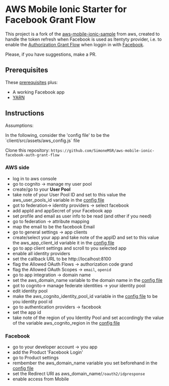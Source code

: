 # AWS Mobile Ionic Starter for Facebook Grant Flow
This project is a fork of the <a href="https://github.com/aws-samples/aws-mobile-ionic-sample">aws-mobile-ionic-sample</a> from aws, created to handle the token refresh when Facebook is used as Itentyty provider, i.e. to enable the <a href="https://developer.amazon.com/docs/login-with-amazon/authorization-code-grant.html">Authorization Grant Flow</a> when loggin in with <a href="www.facebook.com">Facebook</a>.

Please, if you have suggestions, make a PR.

## Prerequisites

These <a href="https://github.com/aws-samples/aws-mobile-ionic-sample#prerequisites">prerequisites</a> plus:
- A working Facebook app
- <a href="https://yarnpkg.com/">YARN</a>

## Instructions

Assumptions:
<p id="configfile">In the following, consider the 'config file' to be the `client/src/assets/aws_config.js` file</p>

Clone this repository: `https://github.com/SimoneMSR/aws-mobile-ionic-facebook-auth-grant-flow`

### AWS side
- log in to aws console
- go to cognito -> manage my user pool
- create/go to your **User Pool**
- take note of your User Pool ID and set to this value the aws_user_pools_id variable in the <a href="#configfile">config file</a>
- got to federation-> identity providers -> select facebook
- add appId and appSecret of your Facebook app
- set profile and email as user info to be read (and other if you need)
- go to federation -> attribute mapping
- map the email to be the facebook Email
- go to general settings -> app clients
- create/select your app and take note of the appID and set to this value the aws_app_client_id variable it in the <a href="#configfile">config file</a>
- go to app client settings and scroll to you selected app
- enable all identity providers
- set the callback URL to be http://localhost:8100
- flag the Allowed OAuth Flows  -> authorization code grand
- flag the Allowed OAuth Scopes -> `email`, `openid`
- go to app integration -> domain name
- set the aws_domain_name variable to the domain name in the <a href="#configfile">config file</a>
- got to cognito-> manage federate identities -> your identity pool
- edit identity pool
- make the aws_cognito_identity_pool_id variable in the <a href="#configfile">config file</a>  to be you identity pool id
- go to authentication providers -> facebook
- set the app id
- take note of the region of you Identity Pool and set accordingly the value of the variable aws_cognito_region in the <a href="#configfile">config file</a>

### Facebook

- go to your developer account -> you app
- add the Product 'Facebook Login'
- go to Product settings
- rembember the aws_domain_name variable you set beforehand in the <a href="#configfile">config file</a>
- set the Redirect URI as aws_domain_name/`/oauth2/idpresponse`
- enable access from Mobile
